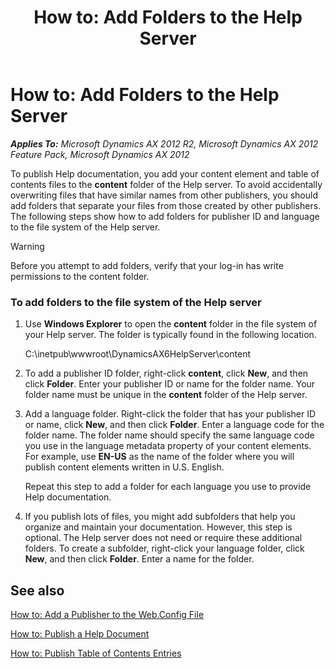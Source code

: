﻿---
title: 'How to: Add Folders to the Help Server'
TOCTitle: 'How to: Add Folders to the Help Server'
ms:assetid: 1761454d-0ae5-4172-a233-99690e3ee791
ms:mtpsurl: https://msdn.microsoft.com/en-us/library/Gg882311(v=AX.60)
ms:contentKeyID: 35257140
ms.date: 11/07/2012
mtps_version: v=AX.60
---

# How to: Add Folders to the Help Server 


_**Applies To:** Microsoft Dynamics AX 2012 R2, Microsoft Dynamics AX 2012 Feature Pack, Microsoft Dynamics AX 2012_

To publish Help documentation, you add your content element and table of contents files to the **content** folder of the Help server. To avoid accidentally overwriting files that have similar names from other publishers, you should add folders that separate your files from those created by other publishers. The following steps show how to add folders for publisher ID and language to the file system of the Help server.


> [!WARNING]
> <P>Before you attempt to add folders, verify that your log-in has write permissions to the content folder.</P>



### To add folders to the file system of the Help server

1.  Use **Windows Explorer** to open the **content** folder in the file system of your Help server. The folder is typically found in the following location.
    
    C:\\inetpub\\wwwroot\\DynamicsAX6HelpServer\\content

2.  To add a publisher ID folder, right-click **content**, click **New**, and then click **Folder**. Enter your publisher ID or name for the folder name. Your folder name must be unique in the **content** folder of the Help server.

3.  Add a language folder. Right-click the folder that has your publisher ID or name, click **New**, and then click **Folder**. Enter a language code for the folder name. The folder name should specify the same language code you use in the language metadata property of your content elements. For example, use **EN-US** as the name of the folder where you will publish content elements written in U.S. English.
    
    Repeat this step to add a folder for each language you use to provide Help documentation.

4.  If you publish lots of files, you might add subfolders that help you organize and maintain your documentation. However, this step is optional. The Help server does not need or require these additional folders. To create a subfolder, right-click your language folder, click **New**, and then click **Folder**. Enter a name for the folder.

## See also

[How to: Add a Publisher to the Web.Config File](how-to-add-a-publisher-to-the-web-config-file.md)

[How to: Publish a Help Document](how-to-publish-a-help-document.md)

[How to: Publish Table of Contents Entries](how-to-publish-table-of-contents-entries.md)

